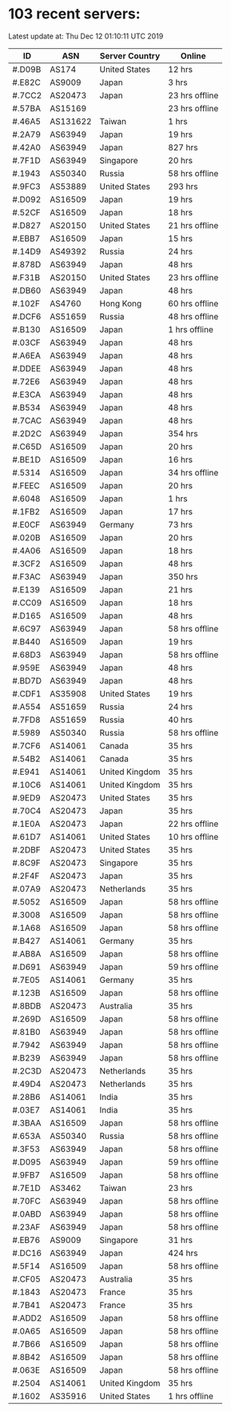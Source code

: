 # 103 recent servers:

Latest update at: Thu Dec 12 01:10:11 UTC 2019

| ID | ASN | Server Country | Online |
| -- | --- | -------------- | ------ |
| #.D09B | AS174 | United States | 12 hrs |
| #.E82C | AS9009 | Japan | 3 hrs |
| #.7CC2 | AS20473 | Japan | 23 hrs offline |
| #.57BA | AS15169 |  | 23 hrs offline |
| #.46A5 | AS131622 | Taiwan | 1 hrs |
| #.2A79 | AS63949 | Japan | 19 hrs |
| #.42A0 | AS63949 | Japan | 827 hrs |
| #.7F1D | AS63949 | Singapore | 20 hrs |
| #.1943 | AS50340 | Russia | 58 hrs offline |
| #.9FC3 | AS53889 | United States | 293 hrs |
| #.D092 | AS16509 | Japan | 19 hrs |
| #.52CF | AS16509 | Japan | 18 hrs |
| #.D827 | AS20150 | United States | 21 hrs offline |
| #.EBB7 | AS16509 | Japan | 15 hrs |
| #.14D9 | AS49392 | Russia | 24 hrs |
| #.878D | AS63949 | Japan | 48 hrs |
| #.F31B | AS20150 | United States | 23 hrs offline |
| #.DB60 | AS63949 | Japan | 48 hrs |
| #.102F | AS4760 | Hong Kong | 60 hrs offline |
| #.DCF6 | AS51659 | Russia | 48 hrs offline |
| #.B130 | AS16509 | Japan | 1 hrs offline |
| #.03CF | AS63949 | Japan | 48 hrs |
| #.A6EA | AS63949 | Japan | 48 hrs |
| #.DDEE | AS63949 | Japan | 48 hrs |
| #.72E6 | AS63949 | Japan | 48 hrs |
| #.E3CA | AS63949 | Japan | 48 hrs |
| #.B534 | AS63949 | Japan | 48 hrs |
| #.7CAC | AS63949 | Japan | 48 hrs |
| #.2D2C | AS63949 | Japan | 354 hrs |
| #.C65D | AS16509 | Japan | 20 hrs |
| #.BE1D | AS16509 | Japan | 16 hrs |
| #.5314 | AS16509 | Japan | 34 hrs offline |
| #.FEEC | AS16509 | Japan | 20 hrs |
| #.6048 | AS16509 | Japan | 1 hrs |
| #.1FB2 | AS16509 | Japan | 17 hrs |
| #.E0CF | AS63949 | Germany | 73 hrs |
| #.020B | AS16509 | Japan | 20 hrs |
| #.4A06 | AS16509 | Japan | 18 hrs |
| #.3CF2 | AS16509 | Japan | 48 hrs |
| #.F3AC | AS63949 | Japan | 350 hrs |
| #.E139 | AS16509 | Japan | 21 hrs |
| #.CC09 | AS16509 | Japan | 18 hrs |
| #.D165 | AS16509 | Japan | 48 hrs |
| #.6C97 | AS63949 | Japan | 58 hrs offline |
| #.B440 | AS16509 | Japan | 19 hrs |
| #.68D3 | AS63949 | Japan | 58 hrs offline |
| #.959E | AS63949 | Japan | 48 hrs |
| #.BD7D | AS63949 | Japan | 48 hrs |
| #.CDF1 | AS35908 | United States | 19 hrs |
| #.A554 | AS51659 | Russia | 24 hrs |
| #.7FD8 | AS51659 | Russia | 40 hrs |
| #.5989 | AS50340 | Russia | 58 hrs offline |
| #.7CF6 | AS14061 | Canada | 35 hrs |
| #.54B2 | AS14061 | Canada | 35 hrs |
| #.E941 | AS14061 | United Kingdom | 35 hrs |
| #.10C6 | AS14061 | United Kingdom | 35 hrs |
| #.9ED9 | AS20473 | United States | 35 hrs |
| #.70C4 | AS20473 | Japan | 35 hrs |
| #.1E0A | AS20473 | Japan | 22 hrs offline |
| #.61D7 | AS14061 | United States | 10 hrs offline |
| #.2DBF | AS20473 | United States | 35 hrs |
| #.8C9F | AS20473 | Singapore | 35 hrs |
| #.2F4F | AS20473 | Japan | 35 hrs |
| #.07A9 | AS20473 | Netherlands | 35 hrs |
| #.5052 | AS16509 | Japan | 58 hrs offline |
| #.3008 | AS16509 | Japan | 58 hrs offline |
| #.1A68 | AS16509 | Japan | 58 hrs offline |
| #.B427 | AS14061 | Germany | 35 hrs |
| #.AB8A | AS16509 | Japan | 58 hrs offline |
| #.D691 | AS63949 | Japan | 59 hrs offline |
| #.7E05 | AS14061 | Germany | 35 hrs |
| #.123B | AS16509 | Japan | 58 hrs offline |
| #.8BDB | AS20473 | Australia | 35 hrs |
| #.269D | AS16509 | Japan | 58 hrs offline |
| #.81B0 | AS63949 | Japan | 58 hrs offline |
| #.7942 | AS63949 | Japan | 58 hrs offline |
| #.B239 | AS63949 | Japan | 58 hrs offline |
| #.2C3D | AS20473 | Netherlands | 35 hrs |
| #.49D4 | AS20473 | Netherlands | 35 hrs |
| #.28B6 | AS14061 | India | 35 hrs |
| #.03E7 | AS14061 | India | 35 hrs |
| #.3BAA | AS16509 | Japan | 58 hrs offline |
| #.653A | AS50340 | Russia | 58 hrs offline |
| #.3F53 | AS63949 | Japan | 58 hrs offline |
| #.D095 | AS63949 | Japan | 59 hrs offline |
| #.9FB7 | AS16509 | Japan | 58 hrs offline |
| #.7E1D | AS3462 | Taiwan | 23 hrs |
| #.70FC | AS63949 | Japan | 58 hrs offline |
| #.0ABD | AS63949 | Japan | 58 hrs offline |
| #.23AF | AS63949 | Japan | 58 hrs offline |
| #.EB76 | AS9009 | Singapore | 31 hrs |
| #.DC16 | AS63949 | Japan | 424 hrs |
| #.5F14 | AS16509 | Japan | 58 hrs offline |
| #.CF05 | AS20473 | Australia | 35 hrs |
| #.1843 | AS20473 | France | 35 hrs |
| #.7B41 | AS20473 | France | 35 hrs |
| #.ADD2 | AS16509 | Japan | 58 hrs offline |
| #.0A65 | AS16509 | Japan | 58 hrs offline |
| #.7B66 | AS16509 | Japan | 58 hrs offline |
| #.8B42 | AS16509 | Japan | 58 hrs offline |
| #.063E | AS16509 | Japan | 58 hrs offline |
| #.2504 | AS14061 | United Kingdom | 35 hrs |
| #.1602 | AS35916 | United States | 1 hrs offline |

